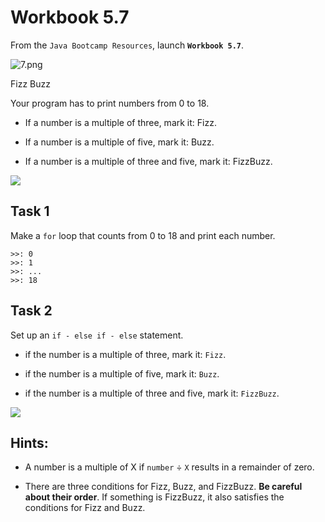 # Workbook 5.7

From the `Java Bootcamp Resources`, launch **`Workbook 5.7`**.

![7.png](https://firebasestorage.googleapis.com/v0/b/learnthepart-75aed.appspot.com/o/images%2F6182f602-6dd0-424d-b0c6-c0d8af4afc26?alt=media&token=a2d79996-7df1-42b4-a03a-9be631bc7bcb)

Fizz Buzz

Your program has to print numbers from 0 to 18.

-   If a number is a multiple of three, mark it: Fizz.

-   If a number is a multiple of five, mark it: Buzz.

-   If a number is a multiple of three and five, mark it: FizzBuzz.

![](https://firebasestorage.googleapis.com/v0/b/learnthepart-75aed.appspot.com/o/images%2F5154ec7f-94ec-41ef-a01d-b935e9928995?alt=media&token=9bfcab69-5b1d-4430-886b-b7ec2f6affb8)

## Task 1

Make a `for` loop that counts from 0 to 18 and print each number.

```
>>﻿: 0
>>﻿: 1
>>﻿: ...
>>﻿: 18
```

## Task 2

Set up an `if - else if - else` statement.

-   if the number is a multiple of three, mark it: `Fizz`.

-   if the number is a multiple of five, mark it: `Buzz`.

-   if the number is a multiple of three and five, mark it: `FizzBuzz`.

![](https://firebasestorage.googleapis.com/v0/b/learnthepart-75aed.appspot.com/o/images%2F23bbba9b-d4c4-4c6a-95ed-ef235c65365b?alt=media&token=0ab3ac06-3066-48fb-ab48-38a3282b73e8)

**Hints:**
----------

-   A number is a multiple of X if `number` ÷ `X` results in a remainder of zero.

-   There are three conditions for Fizz, Buzz, and FizzBuzz. **Be careful about their order**. If something is FizzBuzz, it also satisfies the conditions for Fizz and Buzz.
